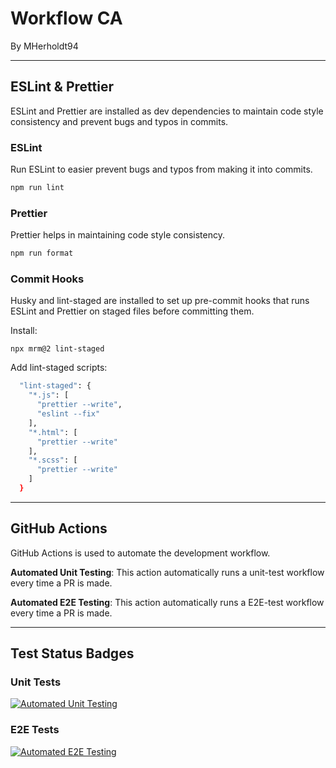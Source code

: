 # Workflow CA
By MHerholdt94

---

## ESLint & Prettier
ESLint and Prettier are installed as dev dependencies to maintain code style consistency and prevent bugs and typos in commits.

### ESLint
Run ESLint to easier prevent bugs and typos from making it into commits.
```sh
npm run lint
```

### Prettier
Prettier helps in maintaining code style consistency.
```sh
npm run format
```

### Commit Hooks
Husky and lint-staged are installed to set up pre-commit hooks that runs ESLint and Prettier on staged files before committing them.

Install:
```
npx mrm@2 lint-staged
```

Add lint-staged scripts:
```sh
  "lint-staged": {
    "*.js": [
      "prettier --write",
      "eslint --fix"
    ],
    "*.html": [
      "prettier --write"
    ],
    "*.scss": [
      "prettier --write"
    ]
  }
```

---

## GitHub Actions
GitHub Actions is used to automate the development workflow.

**Automated Unit Testing**: This action automatically runs a unit-test workflow every time a PR is made.

**Automated E2E Testing**: This action automatically runs a E2E-test workflow every time a PR is made.

---

## Test Status Badges

### Unit Tests
[![Automated Unit Testing](https://github.com/MHerholdt94/social-media-client/actions/workflows/unit-test.yml/badge.svg?branch=workflow)](https://github.com/MHerholdt94/social-media-client/actions/workflows/unit-test.yml)

### E2E Tests
[![Automated E2E Testing](https://github.com/MHerholdt94/social-media-client/actions/workflows/e2e-test.yml/badge.svg?branch=workflow)](https://github.com/MHerholdt94/social-media-client/actions/workflows/e2e-test.yml)
